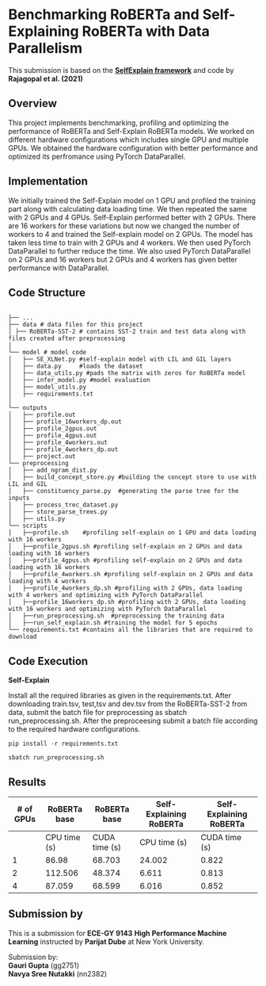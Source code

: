 # Benchmarking RoBERTa and Self-Explaining RoBERTa with Data Parallelism 

This submission is based on the **[SelfExplain framework](https://arxiv.org/abs/2103.12279)** and code by **Rajagopal et al. (2021)** 
<br>
## Overview

This project implements benchmarking, profiling and optimizing the performance of RoBERTa and Self-Explain RoBERTa models. We worked on different hardware configurations which includes single GPU and multiple GPUs. We obtained the hardware configuration with better performance and optimized its perfromance using PyTorch DataParallel. 
## Implementation

We initially trained the Self-Explain model on 1 GPU and profiled the training part along with calculating data loading time. We then repeated the same with 2 GPUs and 4 GPUs. Self-Explain performed better with 2 GPUs. There are 16 workers for these variations but now we changed the number of workers to 4 and trained the Self-explain model on 2 GPUs. The model has taken less time to train with 2 GPUs and 4 workers. We then used PyTorch DataParallel to further reduce the time. We also used PyTorch DataParallel on 2 GPUs and 16 workers but 2 GPUs and 4 workers has given better performance with DataParallel.
## Code Structure
```

├── ...
├── data # data files for this project
│ ├── RoBERTa-SST-2 # contains SST-2 train and test data along with files created after preprocessing
│ 
└── model # model code
│   ├── SE_XLNet.py #self-explain model with LIL and GIL layers
│   ├── data.py     #loads the dataset
│   ├── data_utils.py #pads the matrix with zeros for RoBERTa model
│   ├── infer_model.py #model evaluation
│   ├── model_utils.py 
│   ├── requirements.txt
│
└── outputs
│   ├── profile.out
│   ├── profile_16workers_dp.out
│   ├── profile_2gpus.out
│   ├── profile_4gpus.out
│   ├── profile_4workers.out
│   ├── profile_4workers_dp.out
│   ├── project.out
└── preprocessing
│   ├── add_ngram_dist.py
│   ├── build_concept_store.py #building the concept store to use with LIL and GIL 
│   ├── constituency_parse.py  #generating the parse tree for the inputs
│   ├── process_trec_dataset.py
│   ├── store_parse_trees.py
│   ├── utils.py
└── scripts
│   ├──profile.sh    #profiling self-explain on 1 GPU and data loading with 16 workers
│   ├──profile_2gpus.sh #profiling self-explain on 2 GPUs and data loading with 16 workers
│   ├──profile_4gpus.sh #profiling self-explain on 2 GPUs and data loading with 16 workers
│   ├──profile_4workers.sh #profiling self-explain on 2 GPUs and data loading with 4 workers
│   ├──profile_4workers_dp.sh #profiling with 2 GPUs, data loading with 4 workers and optimizing with PyTorch DataParallel
│   ├──profile_16workers_dp.sh #profiling with 2 GPUs, data loading with 16 workers and optimizing with PyTorch DataParallel
│   ├──run_preprocessing.sh  #preprocessing the training data
│   ├──run_self_explain.sh #training the model for 5 epochs
└── requirements.txt #contains all the libraries that are required to download

```
## Code Execution

**Self-Explain**

Install all the required libraries as given in the requirements.txt. After downloading train.tsv, test,tsv and dev.tsv from the RoBERTa-SST-2 from data, submit the batch file for preprocessing as sbatch run_preprocessing.sh. After the preproceesing submit a batch file according to the required hardware configurations.

``` shell
pip install -r requirements.txt
```

```
sbatch run_preprocessing.sh
```



## Results

| # of GPUs | RoBERTa base | RoBERTa base | Self-Explaining RoBERTa | Self-Explaining RoBERTa |
|-----------|--------------|--------|-------------------------|--------|
|           | CPU time (s) | CUDA time (s) | CPU time (s)           | CUDA time (s) |
| 1         |      86.98 |  68.703  | 24.002                  | 0.822  |
| 2         |   112.506  | 48.374 | 6.611                  | 0.813  |
| 4         |   87.059   | 68.599 | 6.016                   | 0.852  |


## Submission by

This is a submission for **ECE-GY 9143** **High Performance Machine Learning** instructed by **Parijat Dube** at New York University. 

Submission by: <br>**Gauri Gupta** (gg2751) <br>**Navya Sree Nutakki** (nn2382)
